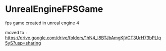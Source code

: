 # UnrealEngineFPSGame

fps game created in unreal engine 4


moved to :
https://drive.google.com/drive/folders/1hN4_l8BTJbAmgKjVCT3UrH73bPLIq5yS?usp=sharing

